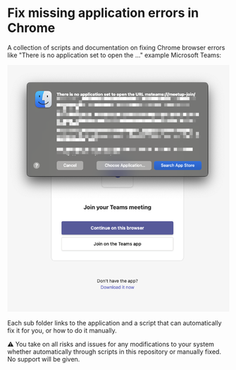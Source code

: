 # Fix missing application errors in Chrome

A collection of scripts and documentation on fixing Chrome browser errors like "There is no application set to open the ..." example Microsoft Teams:

![Image of Teams meeting missing the Teams application](teams/assets/teams-missing-application.png)

Each sub folder links to the application and a script that can automatically fix it for you, or
how to do it manually.

⚠️ You take on all risks and issues for any modifications to your system whether automatically through scripts in this repository or manually fixed. No support will be given.
